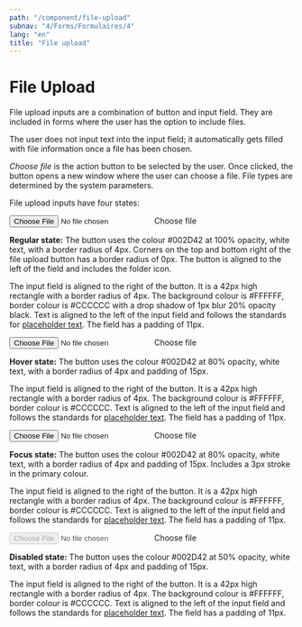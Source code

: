 ```yaml
---
path: "/component/file-upload"
subnav: "4/Forms/Formulaires/4"
lang: "en"
title: "File upload"
---
```


# File Upload

File upload inputs are a combination of button and input field. They are included in forms where the user has the option to include files.

The user does not input text into the input field; it automatically gets filled with file information once a file has been chosen.

_Choose file_ is the action button to be selected by the user. Once clicked, the button opens a new window where the user can choose a file. File types are determined by the system parameters.

File upload inputs have four states:

<div class="custom-file">
    <input type="file" id="file" class="custom-file-input" aria-label="upload a file">
    <span class="custom-file-control"></span>
    <label class="custom-file-label" for="customFile">Choose file</label>
</div>

<codeblock html='
    <div class="custom-file">
        <input type="file" id="file" class="custom-file-input">
        <span class="custom-file-control"></span>
        <label class="custom-file-label" for="customFile">Choose file</label>
    </div>
' react='' />

**Regular state:** The button uses the colour \#002D42 at 100% opacity, white text, with a border radius of 4px. Corners on the top and bottom right of the file upload button has a border radius of 0px. The button is aligned to the left of the field and includes the folder icon.

The input field is aligned to the right of the button. It is a 42px high rectangle with a border radius of 4px. The background colour is \#FFFFFF, border colour is \#CCCCCC with a drop shadow of 1px blur 20% opacity black. Text is aligned to the left of the input field and follows the standards for [placeholder text](typography.md). The field has a padding of 11px.

<div class="custom-file">
    <input type="file" id="file" class="custom-file-input" aria-label="upload a file">
    <span class="custom-file-control"></span>
    <label class="custom-file-label" for="customFile">Choose file</label>
</div>

<codeblock html='
    <div class="custom-file">
        <input type="file" id="file" class="custom-file-input">
        <span class="custom-file-control"></span>
        <label class="custom-file-label" for="customFile">Choose file</label>
    </div>
' react='' />

**Hover state:** The button uses the colour \#002D42 at 80% opacity, white text, with a border radius of 4px and padding of 15px.

The input field is aligned to the right of the button. It is a 42px high rectangle with a border radius of 4px. The background colour is \#FFFFFF, border colour is \#CCCCCC. Text is aligned to the left of the input field and follows the standards for [placeholder text](typography.md). The field has a padding of 11px.

<div class="custom-file">
    <input type="file" id="file" class="custom-file-input" aria-label="upload a file">
    <span class="custom-file-control"></span>
    <label class="custom-file-label" for="customFile">Choose file</label>
</div>

<codeblock html='
    <div class="custom-file">
        <input type="file" id="file" class="custom-file-input">
        <span class="custom-file-control"></span>
        <label class="custom-file-label" for="customFile">Choose file</label>
    </div>
' react='' />

**Focus state:** The button uses the colour \#002D42 at 80% opacity, white text, with a border radius of 4px and padding of 15px. Includes a 3px stroke in the primary colour.

The input field is aligned to the right of the button. It is a 42px high rectangle with a border radius of 4px. The background colour is \#FFFFFF, border colour is \#CCCCCC. Text is aligned to the left of the input field and follows the standards for [placeholder text](typography.md). The field has a padding of 11px.


<div class="custom-file">
    <input type="file" id="file" class="custom-file-input" disabled>
    <span class="custom-file-control"></span>
    <label class="custom-file-label" for="customFile">Choose file</label>
</div>

<codeblock html='
    <div class="custom-file">
        <input type="file" id="file" class="custom-file-input" disabled>
        <span class="custom-file-control"></span>
        <label class="custom-file-label" for="customFile">Choose file</label>
    </div>
' react='' />

**Disabled state:** The button uses the colour \#002D42 at 50% opacity, white text, with a border radius of 4px and padding of 15px.

The input field is aligned to the right of the button. It is a 42px high rectangle with a border radius of 4px. The background colour is \#FFFFFF, border colour is \#CCCCCC. Text is aligned to the left of the input field and follows the standards for [placeholder text](typography.md). The field has a padding of 11px.
